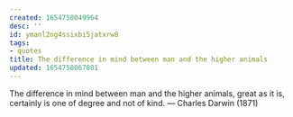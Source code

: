 ```yaml
---
created: 1654758049964
desc: ''
id: ymanl2ng4ssixbi5jatxrw8
tags:
- quotes
title: The difference in mind between man and the higher animals
updated: 1654758067801
---
```

   
The difference in mind between man and the higher animals, great as it is, certainly is one of degree and not of kind. — Charles Darwin (1871)
